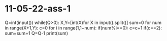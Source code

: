 # 11-05-22-ass-1
Q=int(input())
while(Q>0):
    X,Y=[int(X)for X in input().split()]
    sum=0
    for num in range(X+1,Y):
        c=0
        for i in range(1,1+num):
            if(num%i==0):
                c=c+1
        if(c==2):
            sum=sum+1
    Q=Q-1
    print(sum) 
    
